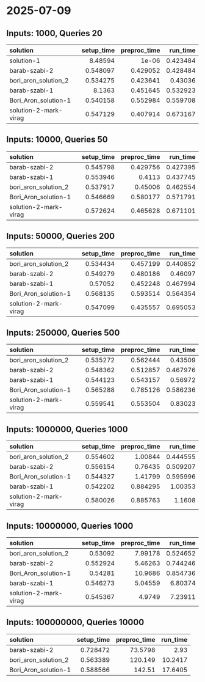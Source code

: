 # 2025-07-09

## Inputs: 1000, Queries 20

| solution              |   setup_time |   preproc_time |   run_time |
|:----------------------|-------------:|---------------:|-----------:|
| solution-1            |     8.48594  |       1e-06    |   0.423484 |
| barab-szabi-2         |     0.548097 |       0.429052 |   0.428484 |
| bori_aron_solution_2  |     0.534275 |       0.423641 |   0.43036  |
| barab-szabi-1         |     8.1363   |       0.451645 |   0.532923 |
| Bori_Aron_solution-1  |     0.540158 |       0.552984 |   0.559708 |
| solution-2-mark-virag |     0.547129 |       0.407914 |   0.673167 |

## Inputs: 10000, Queries 50

| solution              |   setup_time |   preproc_time |   run_time |
|:----------------------|-------------:|---------------:|-----------:|
| barab-szabi-2         |     0.545798 |       0.429756 |   0.427395 |
| barab-szabi-1         |     0.553946 |       0.4113   |   0.437745 |
| bori_aron_solution_2  |     0.537917 |       0.45006  |   0.462554 |
| Bori_Aron_solution-1  |     0.546669 |       0.580177 |   0.571791 |
| solution-2-mark-virag |     0.572624 |       0.465628 |   0.671101 |

## Inputs: 50000, Queries 200

| solution              |   setup_time |   preproc_time |   run_time |
|:----------------------|-------------:|---------------:|-----------:|
| bori_aron_solution_2  |     0.534434 |       0.457199 |   0.440852 |
| barab-szabi-2         |     0.549279 |       0.480186 |   0.46097  |
| barab-szabi-1         |     0.57052  |       0.452248 |   0.467994 |
| Bori_Aron_solution-1  |     0.568135 |       0.593514 |   0.564354 |
| solution-2-mark-virag |     0.547099 |       0.435557 |   0.695053 |

## Inputs: 250000, Queries 500

| solution              |   setup_time |   preproc_time |   run_time |
|:----------------------|-------------:|---------------:|-----------:|
| bori_aron_solution_2  |     0.535272 |       0.562444 |   0.43509  |
| barab-szabi-2         |     0.548362 |       0.512857 |   0.467976 |
| barab-szabi-1         |     0.544123 |       0.543157 |   0.56972  |
| Bori_Aron_solution-1  |     0.565288 |       0.785126 |   0.586236 |
| solution-2-mark-virag |     0.559541 |       0.553504 |   0.83023  |

## Inputs: 1000000, Queries 1000

| solution              |   setup_time |   preproc_time |   run_time |
|:----------------------|-------------:|---------------:|-----------:|
| bori_aron_solution_2  |     0.554602 |       1.00844  |   0.444555 |
| barab-szabi-2         |     0.556154 |       0.76435  |   0.509207 |
| Bori_Aron_solution-1  |     0.544327 |       1.41799  |   0.595996 |
| barab-szabi-1         |     0.542202 |       0.884295 |   1.00353  |
| solution-2-mark-virag |     0.580026 |       0.885763 |   1.1608   |

## Inputs: 10000000, Queries 1000

| solution              |   setup_time |   preproc_time |   run_time |
|:----------------------|-------------:|---------------:|-----------:|
| bori_aron_solution_2  |     0.53092  |        7.99178 |   0.524652 |
| barab-szabi-2         |     0.552924 |        5.46263 |   0.744246 |
| Bori_Aron_solution-1  |     0.54281  |       10.9686  |   0.854736 |
| barab-szabi-1         |     0.546273 |        5.04559 |   6.80374  |
| solution-2-mark-virag |     0.545367 |        4.9749  |   7.23911  |

## Inputs: 100000000, Queries 10000

| solution             |   setup_time |   preproc_time |   run_time |
|:---------------------|-------------:|---------------:|-----------:|
| barab-szabi-2        |     0.728472 |        73.5798 |     2.93   |
| bori_aron_solution_2 |     0.563389 |       120.149  |    10.2417 |
| Bori_Aron_solution-1 |     0.588566 |       142.51   |    17.6405 |